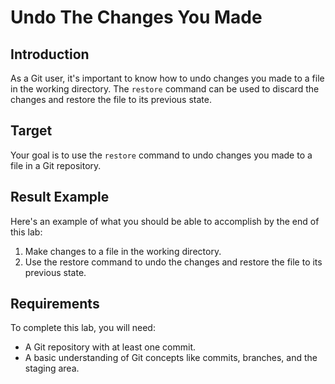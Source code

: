 # Undo The Changes You Made

## Introduction

As a Git user, it's important to know how to undo changes you made to a file in the working directory. The `restore` command can be used to discard the changes and restore the file to its previous state.

## Target

Your goal is to use the `restore` command to undo changes you made to a file in a Git repository.

## Result Example

Here's an example of what you should be able to accomplish by the end of this lab:

1. Make changes to a file in the working directory.
2. Use the restore command to undo the changes and restore the file to its previous state.

## Requirements

To complete this lab, you will need:

- A Git repository with at least one commit.
- A basic understanding of Git concepts like commits, branches, and the staging area.
